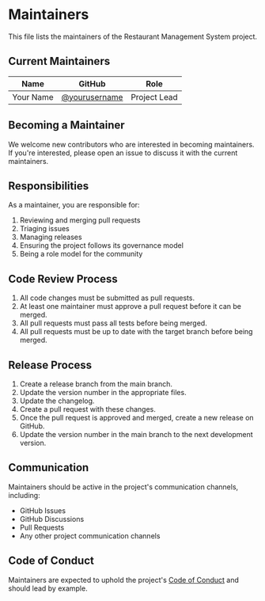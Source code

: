 # Maintainers

This file lists the maintainers of the Restaurant Management System project.

## Current Maintainers

| Name | GitHub | Role |
|------|--------|------|
| Your Name | [@yourusername](https://github.com/yourusername) | Project Lead |

## Becoming a Maintainer

We welcome new contributors who are interested in becoming maintainers. If you're interested, please open an issue to discuss it with the current maintainers.

## Responsibilities

As a maintainer, you are responsible for:

1. Reviewing and merging pull requests
2. Triaging issues
3. Managing releases
4. Ensuring the project follows its governance model
5. Being a role model for the community

## Code Review Process

1. All code changes must be submitted as pull requests.
2. At least one maintainer must approve a pull request before it can be merged.
3. All pull requests must pass all tests before being merged.
4. All pull requests must be up to date with the target branch before being merged.

## Release Process

1. Create a release branch from the main branch.
2. Update the version number in the appropriate files.
3. Update the changelog.
4. Create a pull request with these changes.
5. Once the pull request is approved and merged, create a new release on GitHub.
6. Update the version number in the main branch to the next development version.

## Communication

Maintainers should be active in the project's communication channels, including:

- GitHub Issues
- GitHub Discussions
- Pull Requests
- Any other project communication channels

## Code of Conduct

Maintainers are expected to uphold the project's [Code of Conduct](CODE_OF_CONDUCT.md) and should lead by example.
